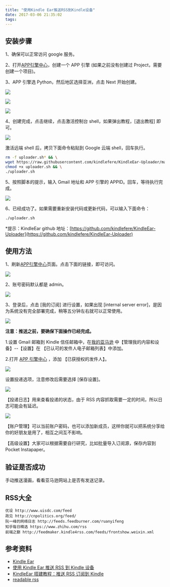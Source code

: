```yaml
---
title: "使用Kindle Ear推送RSS到Kindle设备"
date: 2017-03-06 21:35:02
tags:
---
```


## 安装步骤

1、确保可以正常访问 google 服务。

2、打开[APP引擎中心](https://console.cloud.google.com/appengine)，创建一个 APP 引擎 (如果之前没有创建过 Project，需要创建一个项目)。

3、APP 引擎选 Python，然后地区选择亚洲，点击 Next 开始创建。

![](./kindle-rss/1.png)


![](./kindle-rss/2.png)

![](./kindle-rss/3.png)

4、创建完成，点击继续，点击激活控制台 shell，如果弹出教程，[退出教程] 即可。

![](./kindle-rss/4.png)

激活远端 shell 后，拷贝下面命令粘贴到 Google 云端 shell，回车执行。

```bash
rm -f uploader.sh* && \
wget https://raw.githubusercontent.com/kindlefere/KindleEar-Uploader/master/uploader.sh && \
chmod +x uploader.sh && \
./uploader.sh
```

5、按照脚本的提示，输入 Gmail 地址和 APP 引擎的 APPID。回车，等待执行完成。

![](./kindle-rss/5.png)

6、已经成功了。如果需要重新安装代码或更新代码，可以输入下面命令：

```bash
./uploader.sh
```

*提示：KindleEar github 地址：[https://github.com/kindlefere/KindleEar-Uploader](https://github.com/kindlefere/KindleEar-Uploader)

## 使用方法

1、刷新[APP引擎中心](https://console.cloud.google.com/appengine)页面。点击下面的链接，即可访问。

![](./kindle-rss/6.png)

2、账号密码默认都是 admin。

![](./kindle-rss/7.png)

3、登录后，点击 [我的订阅] 进行设置，如果出现 [internal server error]，是因为系统没有完全部署完成，稍等五分钟左右就可以正常使用。

![](./kindle-rss/8.png)

**注意：推送之前，要确保下面操作已经完成。**

1.设置 Gmail 邮箱到 Kindle 信任邮箱中，在[我的亚马逊](https://www.amazon.cn/mn/dcw/myx.html/ref=kinw_myk_redirect#/home/content/booksAll/dateDsc/) 中【管理我的内容和设备】--【设置】在 【已认可的发件人电子邮箱列表】中添加。

2.打开 [APP 引擎中心](https://console.cloud.google.com/appengine) ，添加 【已获授权的发件人】。


![](./kindle-rss/9.png)

设置投递选项，注意修改后需要选择 [保存设置]。

![](./kindle-rss/10.png)

【投递日志】用来查看投递的状态，由于 RSS 内容抓取需要一定的时间，所以日志可能会有延迟。

![](./kindle-rss/11.png)


【账户管理】可以当前账户密码，也可以添加新成员，这样你就可以把系统分享给你的好朋友是用了，相互之间互不影响。

【高级设置】大家可以根据需要自行研究，比如批量导入订阅源，保存内容到Pocket Instapaper。

## 验证是否成功

手动推送漫画，看看亚马逊网站上是否有发送记录。

## RSS大全

```
优设 http://www.uisdc.com/feed
政见 http://cnpolitics.org/feed/
阮一峰的网络日志 http://feeds.feedburner.com/ruanyifeng
知乎每日精选 https://www.zhihu.com/rss
前端之巅 http://feedmaker.kindle4rss.com/feeds/frontshow.weixin.xml
```

## 参考资料

- [Kindle Ear](https://github.com/cdhigh/KindleEar)
- [使用 Kindle Ear 推送 RSS 到 Kindle 设备](https://sspai.com/post/40509)
- [KindleEar 搭建教程：推送 RSS 订阅到 Kindle](https://bookfere.com/post/19.html)
- [readable rss](http://reabble.com/help)















































